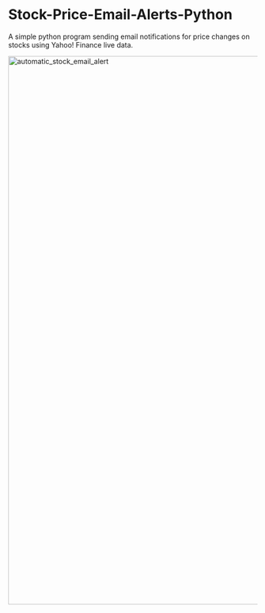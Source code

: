 # Stock-Price-Email-Alerts-Python 

A simple python program sending email notifications for price changes on stocks using Yahoo! Finance live data.

<img width="1108" alt="automatic_stock_email_alert" src="https://user-images.githubusercontent.com/98411949/197023922-9b8ff79d-977f-4613-90b9-d1b7aaeddee6.png">
